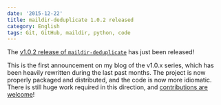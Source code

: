 ```yaml
---
date: '2015-12-22'
title: maildir-deduplicate 1.0.2 released
category: English
tags: Git, GitHub, maildir, python, code
---
```


The [v1.0.2 release of
`maildir-deduplicate`](https://pypi.python.org/pypi/maildir-deduplicate/1.0.2)
has just been released!

This is the first announcement on my blog of the v1.0.x series, which has been
heavily rewritten during the last past months. The project is now properly
packaged and distributed, and the code is now more idiomatic. There is still
huge work required in this direction, and [contributions are
welcome](https://github.com/kdeldycke/maildir-deduplicate)!
